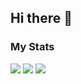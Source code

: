 ## Hi there 👋

<!--
**nfrozi/nfrozi** is a ✨ _special_ ✨ repository because its `README.md` (this file) appears on your GitHub profile.

Here are some ideas to get you started:

- 🔭 I’m currently working on ...
- 🌱 I’m currently learning ...
- 👯 I’m looking to collaborate on ...
- 🤔 I’m looking for help with ...
- 💬 Ask me about ...
- 📫 How to reach me: ...
- 😄 Pronouns: ...
- ⚡ Fun fact: ...
-->

### My Stats
<img src="https://github-readme-stats-eight-theta.vercel.app/api?username=nfrozi&show_icons=true&theme=default&include_all_commits=true&count_private=true">
<img src="https://github-readme-streak-stats.herokuapp.com/?user=nfrozi&theme=default">
<img src="https://github-readme-stats-eight-theta.vercel.app/api/top-langs/?username=nfrozi&layout=compact&langs_count=8&theme=default">
